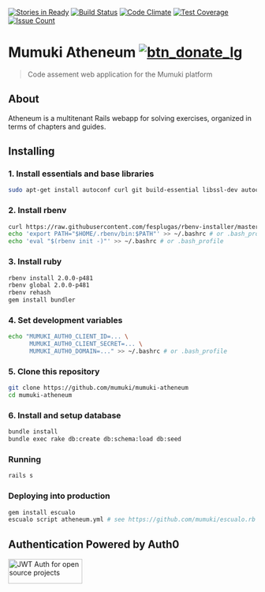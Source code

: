 [![Stories in Ready](https://badge.waffle.io/mumuki/mumuki-atheneum.png?label=ready&title=Ready)](https://waffle.io/mumuki/mumuki-atheneum)
[![Build Status](https://travis-ci.org/mumuki/mumuki-atheneum.svg?branch=master)](https://travis-ci.org/mumuki/mumuki-atheneum)
[![Code Climate](https://codeclimate.com/github/mumuki/mumuki-atheneum/badges/gpa.svg)](https://codeclimate.com/github/mumuki/mumuki-atheneum)
[![Test Coverage](https://codeclimate.com/github/mumuki/mumuki-atheneum/badges/coverage.svg)](https://codeclimate.com/github/mumuki/mumuki-atheneum)
[![Issue Count](https://codeclimate.com/github/mumuki/mumuki-atheneum/badges/issue_count.svg)](https://codeclimate.com/github/mumuki/mumuki-atheneum)

Mumuki Atheneum [![btn_donate_lg](https://cloud.githubusercontent.com/assets/1039278/16535119/386d7be2-3fbb-11e6-9ee5-ecde4cef142a.gif)](https://www.paypal.com/cgi-bin/webscr?cmd=_s-xclick&hosted_button_id=KCZ5AQR53CH26)
================

> Code assement web application for the Mumuki platform

## About

Atheneum is a multitenant Rails webapp for solving exercises, organized in terms of chapters and guides.

## Installing

### 1. Install essentials and base libraries

```bash
sudo apt-get install autoconf curl git build-essential libssl-dev autoconf bison libreadline6 libreadline6-dev zlib1g zlib1g-dev libsqlite3-dev sqlite3 postgresql libpq-dev rabbitmq-server  
```

### 2. Install rbenv

```bash
curl https://raw.githubusercontent.com/fesplugas/rbenv-installer/master/bin/rbenv-installer | bash
echo 'export PATH="$HOME/.rbenv/bin:$PATH"' >> ~/.bashrc # or .bash_profile
echo 'eval "$(rbenv init -)"' >> ~/.bashrc # or .bash_profile
```

### 3. Install ruby

```bash
rbenv install 2.0.0-p481
rbenv global 2.0.0-p481
rbenv rehash
gem install bundler
```

### 4. Set development variables

```bash
echo "MUMUKI_AUTH0_CLIENT_ID=... \
      MUMUKI_AUTH0_CLIENT_SECRET=... \
      MUMUKI_AUTH0_DOMAIN=..." >> ~/.bashrc # or .bash_profile
```

### 5. Clone this repository

```bash
git clone https://github.com/mumuki/mumuki-atheneum
cd mumuki-atheneum
```

### 6. Install and setup database 

```bash
bundle install
bundle exec rake db:create db:schema:load db:seed
```

### Running 

```bash
rails s
```

### Deploying into production 

```bash
gem install escualo
escualo script atheneum.yml # see https://github.com/mumuki/escualo.rb
```

## Authentication Powered by Auth0 

<a width="150" height="50" href="https://auth0.com/" target="_blank" alt="Single Sign On & Token Based Authentication - Auth0"><img width="150" height="50" alt="JWT Auth for open source projects" src="http://cdn.auth0.com/oss/badges/a0-badge-dark.png"/></a>
